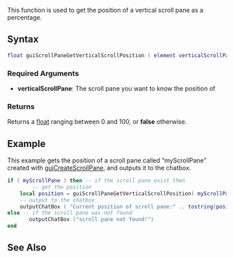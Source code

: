 This function is used to get the position of a vertical scroll pane as a percentage.

Syntax
------

``` lua
float guiScrollPaneGetVerticalScrollPosition ( element verticalScrollPane )
```

### Required Arguments

-   **verticalScrollPane**: The scroll pane you want to know the position of

### Returns

Returns a [float](/float.md "wikilink") ranging between 0 and 100, or **false** otherwise.

Example
-------

This example gets the position of a scroll pane called “myScrollPane” created with [guiCreateScrollPane](/guiCreateScrollPane.md "wikilink"), and outputs it to the chatbox.

``` lua
if ( myScrollPane ) then -- if the scroll pane exist then
        -- get the position
    local position = guiScrollPaneGetVerticalScrollPosition( myScrollPane )
    -- output to the chatbox
    outputChatBox ( "Current position of scroll pane:" .. tostring(position) .. "%" )
else -- if the scroll pane was not found
       outputChatBox ("scroll pane not found!")
end
```

See Also
--------
